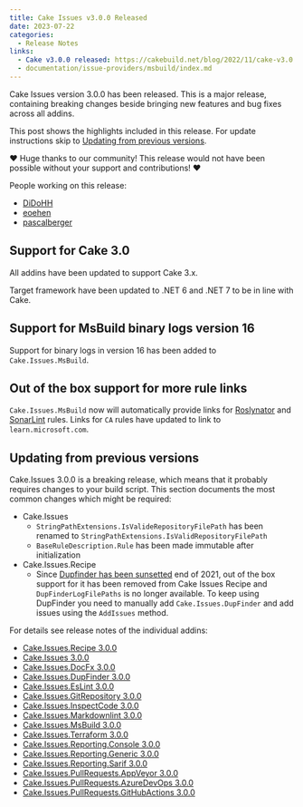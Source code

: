 ```yaml
---
title: Cake Issues v3.0.0 Released
date: 2023-07-22
categories:
  - Release Notes
links:
  - Cake v3.0.0 released: https://cakebuild.net/blog/2022/11/cake-v3.0.0-released
  - documentation/issue-providers/msbuild/index.md
---
```


Cake Issues version 3.0.0 has been released.
This is a major release, containing breaking changes beside bringing new features and bug fixes across all addins.

<!-- more -->

This post shows the highlights included in this release.
For update instructions skip to [Updating from previous versions](#updating-from-previous-versions).

❤ Huge thanks to our community! This release would not have been possible without your support and contributions! ❤

People working on this release:

* [DiDoHH](https://github.com/DiDoHH)
* [eoehen](https://github.com/eoehen)
* [pascalberger](https://github.com/pascalberger)

## Support for Cake 3.0

All addins have been updated to support Cake 3.x.

Target framework have been updated to .NET 6 and .NET 7 to be in line with Cake.

## Support for MsBuild binary logs version 16

Support for binary logs in version 16 has been added to `Cake.Issues.MsBuild`.

## Out of the box support for more rule links

`Cake.Issues.MsBuild` now will automatically provide links for [Roslynator] and [SonarLint] rules.
Links for `CA` rules have updated to link to `learn.microsoft.com`.

## Updating from previous versions

Cake.Issues 3.0.0 is a breaking release, which means that it probably requires changes to your build script.
This section documents the most common changes which might be required:

* Cake.Issues
  * `StringPathExtensions.IsValideRepositoryFilePath` has been renamed to `StringPathExtensions.IsValidRepositoryFilePath`
  * `BaseRuleDescription.Rule` has been made immutable after initialization
* Cake.Issues.Recipe
  * Since [Dupfinder has been sunsetted] end of 2021, out of the box support for it has been removed from Cake Issues Recipe
    and `DupFinderLogFilePaths` is no longer available.
    To keep using DupFinder you need to manually add `Cake.Issues.DupFinder` and add issues using the `AddIssues` method.

For details see release notes of the individual addins:

* [Cake.Issues.Recipe 3.0.0](https://github.com/cake-contrib/Cake.Issues.Recipe/releases/tag/3.0.0)
* [Cake.Issues 3.0.0](https://github.com/cake-contrib/Cake.Issues/releases/tag/3.0.0)
* [Cake.Issues.DocFx 3.0.0](https://github.com/cake-contrib/Cake.Issues.DocFx/releases/tag/3.0.0)
* [Cake.Issues.DupFinder 3.0.0](https://github.com/cake-contrib/Cake.Issues.DupFinder/releases/tag/3.0.0)
* [Cake.Issues.EsLint 3.0.0](https://github.com/cake-contrib/Cake.Issues.EsLint/releases/tag/3.0.0)
* [Cake.Issues.GitRepository 3.0.0](https://github.com/cake-contrib/Cake.Issues.GitRepository/releases/tag/3.0.0)
* [Cake.Issues.InspectCode 3.0.0](https://github.com/cake-contrib/Cake.Issues.InspectCode/releases/tag/3.0.0)
* [Cake.Issues.Markdownlint 3.0.0](https://github.com/cake-contrib/Cake.Issues.Markdownlint/releases/tag/3.0.0)
* [Cake.Issues.MsBuild 3.0.0](https://github.com/cake-contrib/Cake.Issues.MsBuild/releases/tag/3.0.0)
* [Cake.Issues.Terraform 3.0.0](https://github.com/cake-contrib/Cake.Issues.Terraform/releases/tag/3.0.0)
* [Cake.Issues.Reporting.Console 3.0.0](https://github.com/cake-contrib/Cake.Issues.Reporting.Console/releases/tag/3.0.0)
* [Cake.Issues.Reporting.Generic 3.0.0](https://github.com/cake-contrib/Cake.Issues.Reporting.Generic/releases/tag/3.0.0)
* [Cake.Issues.Reporting.Sarif 3.0.0](https://github.com/cake-contrib/Cake.Issues.Reporting.Sarif/releases/tag/3.0.0)
* [Cake.Issues.PullRequests.AppVeyor 3.0.0](https://github.com/cake-contrib/Cake.Issues.PullRequests.AppVeyor/releases/tag/3.0.0)
* [Cake.Issues.PullRequests.AzureDevOps 3.0.0](https://github.com/cake-contrib/Cake.Issues.PullRequests.AzureDevOps/releases/tag/3.0.0)
* [Cake.Issues.PullRequests.GitHubActions 3.0.0](https://github.com/cake-contrib/Cake.Issues.PullRequests.GitHubActions/releases/tag/3.0.0)

[Roslynator]: https://josefpihrt.github.io/docs/roslynator/
[SonarLint]: https://www.sonarsource.com/products/sonarlint/
[Dupfinder has been sunsetted]: https://blog.jetbrains.com/dotnet/2021/08/12/sunsetting-dupfinder-command-line-tool/
